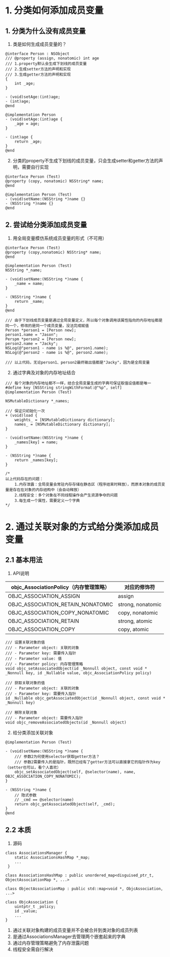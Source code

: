 # 1. 分类如何添加成员变量
## 1. 分类为什么没有成员变量
1. 类是如何生成成员变量的？
```objc
@interface Person : NSObject
/// @property (assign, nonatomic) int age
/// 1.property默认会生成下划线的成员变量
/// 2.生成setter方法的声明和实现
/// 3.生成getter方法的声明和实现
{
    int _age;
}

- (void)setAge:(int)age;
- (int)age;
@end

@implementation Person
- (void)setAge:(int)age {
    _age = age;
}

- (int)age {
    return _age;
}
@end
```
2. 分类的property不生成下划线的成员变量，只会生成setter和getter方法的声明，需要自行实现
```objc
@interface Person (Test)
@property (copy, nonatomic) NSString* name;
@end

@implementation Person (Test)
- (void)setName:(NSString *)name {}
- (NSString *)name {}
@end
```

## 2. 尝试给分类添加成员变量
1. 用全局变量模仿系统成员变量的形式（不可用）
```objc
@interface Person (Test)
@property (copy,nonatomic) NSString* name;
@end

@implementation Person (Test)
NSString *_name;

- (void)setName:(NSString *)name {
	_name = name;
}

- (NSString *)name {
	return _name;
}
@end

/// 由于下划线成员变量是通过全局变量定义，所以每个对象调用该属性指向的内存地址都是同一个，修改的是同一个成员变量，没法完成赋值
Person *person1 = [Person new];
person1.name = "Jason";
Perspm *person2 = [Person new];
person2.name = "Jacky";
NSLog(@"person1 - name is %@", person1.name);
NSLog(@"person2 - name is %@", person2.name);

/// 以上代码，无论person1、person2最终输出值都是"Jacky"，因为是全局变量
```
2. 通过字典及对象的内存地址结合
```objc
/// 每个对象的内存地址都不一样，结合全局变量生成的字典可保证取值设值都是唯一
#define key [NSString stringWithFormat:@"%p", self]
@implementation Person (Test)

NSMutableDictionary *_names;

/// 保证只初始化一次
+ (void)load {
    weights_ = [NSMutableDictionary dictionary];
    names_ = [NSMutableDictionary dictionary];
}

- (void)setName:(NSString *)name {
    _names[key] = name;
}

- (NSString *)name {
    return _names[key];
}

/*
以上代码存在的问题：
	1.内存泄露：全局变量会常驻内存存储在静态区（程序结束时释放），而原本对象的成员变量是存在在对象的内存结构中（会自动释放）
	2.线程安全：多个对象在不同线程操作会产生资源争夺的问题
	3.每生成一个属性，需要定义一个字典
*/
```

# 2. 通过关联对象的方式给分类添加成员变量
## 2.1 基本用法
1. API说明

| objc_AssociationPolicy（内存管理策略）    | 对应的修饰符            |
| --------------------------------- | ----------------- |
| OBJC_ASSOCIATION_ASSIGN           | assign            |
| OBJC_ASSOCIATION_RETAIN_NONATOMIC | strong, nonatomic |
| OBJC_ASSOCIATION_COPY_NONATOMIC   | copy, nonatomic   |
| OBJC_ASSOCIATION_RETAIN           | strong, atomic    |
| OBJC_ASSOCIATION_COPY             | copy, atomic      |

```objc
/// 设置关联对象的值
/// - Parameter object: 关联的对象
/// - Parameter key: 需要传入指针
/// - Parameter value: 值
/// - Parameter policy: 内存管理策略
void objc_setAssociatedObject(id _Nonnull object, const void * _Nonnull key, id _Nullable value, objc_AssociationPolicy policy)

/// 获取关联对象的值
/// - Parameter object: 关联的对象
/// - Parameter key: 需要传入指针
id _Nullable objc_getAssociatedObject(id _Nonnull object, const void * _Nonnull key)

/// 移除关联对象
/// - Parameter object: 需要传入指针
void objc_removeAssociatedObjects(id _Nonnull object)
```
2. 给分类添加关联对象
```objc
@implementation Person (Test)

- (void)setName:(NSString *)name {
	/// 参数2为何使用selector获取getter方法？
	/// 参数2需要传入的是指针，既然已经有了getter方法可以直接拿它的指针作为key（setter也可以，看个人喜欢）
    objc_setAssociatedObject(self, @selector(name), name, OBJC_ASSOCIATION_COPY_NONATOMIC);
}

- (NSString *)name {
    // 隐式参数
    // _cmd == @selector(name)
    return objc_getAssociatedObject(self, _cmd);
}
@end
```
## 2.2 本质
1. 源码
```objc
class AssociationsManager {
    static AssociationsHashMap *_map;
    ...
 }

class AssociationsHashMap : public unordered_map<disguised_ptr_t, ObjectAssociationMap *, ...>

class ObjectAssociationMap : public std::map<void *, ObjcAssociation, ...>

class ObjcAssociation {
	uintptr_t _policy;
	id _value;
	...
}
```

1. 通过关联对象构建的成员变量并不会被合并到类对象的成员列表
2. 是通过AssociationsManager去管理两个嵌套起来的字典
3. 通过内存管理策略避免了内存泄露问题
4. 线程安全需自行解决